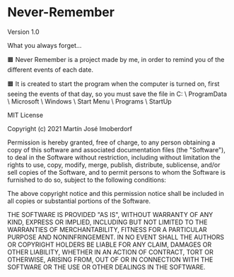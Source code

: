 # Never-Remember
Version 1.0

What you always forget...

🟧 Never Remember is a project made by me, in order to remind you of the different events of each date.

🟧 It is created to start the program when the computer is turned on, first seeing the events of that day, so you must save the file in 
    C: \ ProgramData \ Microsoft \ Windows \ Start Menu \ Programs \ StartUp


MIT License

Copyright (c) 2021 Martín José Imoberdorf

Permission is hereby granted, free of charge, to any person obtaining a copy
of this software and associated documentation files (the "Software"), to deal
in the Software without restriction, including without limitation the rights
to use, copy, modify, merge, publish, distribute, sublicense, and/or sell
copies of the Software, and to permit persons to whom the Software is
furnished to do so, subject to the following conditions:

The above copyright notice and this permission notice shall be included in all
copies or substantial portions of the Software.

THE SOFTWARE IS PROVIDED "AS IS", WITHOUT WARRANTY OF ANY KIND, EXPRESS OR
IMPLIED, INCLUDING BUT NOT LIMITED TO THE WARRANTIES OF MERCHANTABILITY,
FITNESS FOR A PARTICULAR PURPOSE AND NONINFRINGEMENT. IN NO EVENT SHALL THE
AUTHORS OR COPYRIGHT HOLDERS BE LIABLE FOR ANY CLAIM, DAMAGES OR OTHER
LIABILITY, WHETHER IN AN ACTION OF CONTRACT, TORT OR OTHERWISE, ARISING FROM,
OUT OF OR IN CONNECTION WITH THE SOFTWARE OR THE USE OR OTHER DEALINGS IN THE
SOFTWARE.
